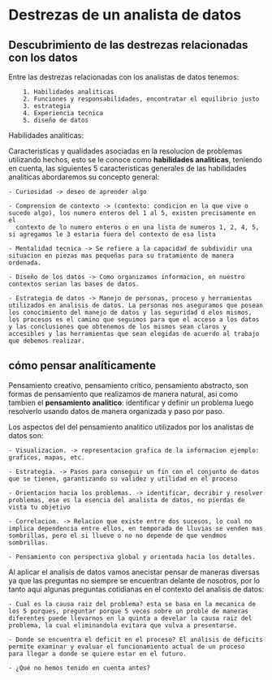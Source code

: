 # Destrezas de un analista de datos

## Descubrimiento de las destrezas relacionadas con los datos

Entre las destrezas relacionadas con los analistas de datos tenemos:

        1. Habilidades analiticas
        2. Funciones y responsabilidades, encontratar el equilibrio justo
        3. estrategia
        4. Experiencia tecnica
        5. diseño de datos

Habilidades analiticas:

Caracteristicas y qualidades asociadas en la resolucion de problemas utilizando hechos, esto se le conoce como **habilidades analiticas**,
teniendo en cuenta, las siguientes 5 caracteristicas generales de las habilidades analiticas abordaremos su concepto general:

    - Curiosidad -> deseo de aprender algo
    
    - Comprension de contexto -> (contexto: condicion en la que vive o sucede algo), los numero enteros del 1 al 5, existen precisamente en el
      contexto de lo numero enteros o en una lista de numeros 1, 2, 4, 5, si agregamos le 3 estaria fuera del contexto de esa lista
    
    - Mentalidad tecnica -> Se refiere a la capacidad de subdividir una situacion en piezas mas pequeñas para su tratamiento de manera ordenada.
    
    - Diseño de los datos -> Como organizamos informacion, en nuestro contextos serian las bases de datos.
    
    - Estrategia de datos -> Manejo de personas, proceso y herramientas utilizados en analisis de datos. La personas nos aseguramos que posean los conocimiento del manejo de datos y las seguridad d elos mismos, los procesos es el camino que seguimos para que el acceso a los datos y las conclusiones que obtenemos de los mismos sean claros y accesibles y las herramientas que sean elegidas de acuerdo al trabajo que debemos realizar.

## cómo pensar analíticamente

Pensamiento creativo, pensamiento critico, pensamiento abstracto, son formas de pensamiento que realizamos de manera natural, asi como tambien el **pensamiento analitico**: identificar y definir un problema luego resolverlo usando datos de manera organizada y paso por paso.

Los aspectos del del pensamiento analitico utilizados por los analistas de datos son:

    - Visualizacion. -> representacion grafica de la informacion ejemplo: graficos, mapas, etc.

    - Estrategia. -> Pasos para conseguir un fin con el conjunto de datos que se tienen, garantizando su validez y utilidad en el proceso

    - Orientacion hacia los problemas. -> identificar, decribir y resolver problemas, ese es la esencia del analista de datos, no pierdas de vista tu objetivo

    - Correlacion. -> Relacion que existe entre dos sucesos, lo cual no implica dependencia entre ellos, en temporada de lluvias se venden mas sombrillas, pero el si llueve o no no depende de que vendmos sombrillas.

    - Pensamiento con perspectiva global y orientada hacia los detalles.

Al aplicar el analisis de datos vamos  anecistar pensar de maneras diversas ya que las preguntas no siempre se encuentran delante de nosotros, por lo
tanto aqui algunas preguntas cotidianas en el contexto del analisis de datos:

    - Cual es la causa raiz del problema? esta se basa en la mecanica de los 5 porques, preguntar porque 5 veces sobre un proble de maneras
    diferentes puede llevarnos en la quinta a develar la causa raiz del problema, la cual eliminandola evitara que vulva a presentarse.

    - Donde se encuentra el deficit en el proceso? El análisis de déficits permite examinar y evaluar el funcionamiento actual de un proceso
    para llegar a donde se quiere estar en el futuro.

    - ¿Qué no hemos tenido en cuenta antes? 
